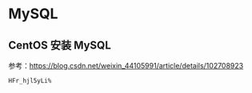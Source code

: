 # MySQL

## CentOS 安装 MySQL

参考：https://blog.csdn.net/weixin_44105991/article/details/102708923

```
HFr_hjl5yLi%
```


